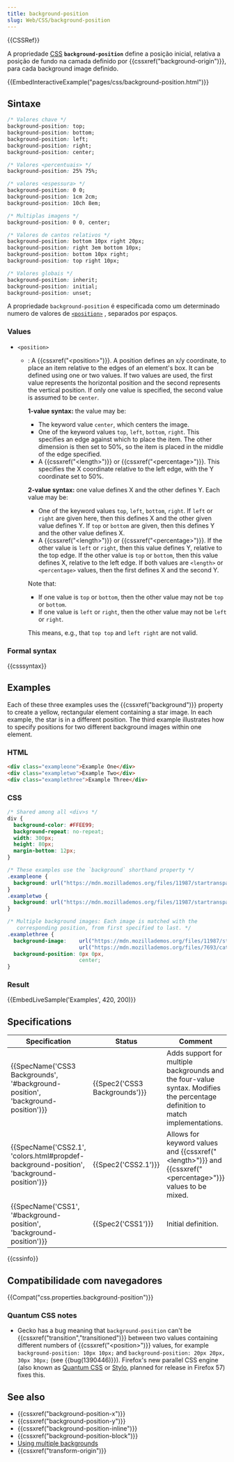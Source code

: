 ```yaml
---
title: background-position
slug: Web/CSS/background-position
---
```

{{CSSRef}}

A propriedade [CSS](/pt-BR/docs/Web/CSS) **`background-position`** define a posição inicial, relativa a posição de fundo na camada definido por {{cssxref("background-origin")}}, para cada background image definido.

{{EmbedInteractiveExample("pages/css/background-position.html")}}

## Sintaxe

```css
/* Valores chave */
background-position: top;
background-position: bottom;
background-position: left;
background-position: right;
background-position: center;

/* Valores <percentuais> */
background-position: 25% 75%;

/* valores <espessura> */
background-position: 0 0;
background-position: 1cm 2cm;
background-position: 10ch 8em;

/* Multiplas imagens */
background-position: 0 0, center;

/* Valores de cantos relativos */
background-position: bottom 10px right 20px;
background-position: right 3em bottom 10px;
background-position: bottom 10px right;
background-position: top right 10px;

/* Valores globais */
background-position: inherit;
background-position: initial;
background-position: unset;
```

A propriedade `background-position` é especificada como um determinado numero de valores de [`<position>`](#position) , separados por espaços.

### Values

- `<position>`

  - : A {{cssxref("&lt;position&gt;")}}. A position defines an x/y coordinate, to place an item relative to the edges of an element's box. It can be defined using one or two values. If two values are used, the first value represents the horizontal position and the second represents the vertical position. If only one value is specified, the second value is assumed to be `center`.

    **1-value syntax:** the value may be:

    - The keyword value `center`, which centers the image.
    - One of the keyword values `top`, `left`, `bottom`, `right`. This specifies an edge against which to place the item. The other dimension is then set to 50%, so the item is placed in the middle of the edge specified.
    - A {{cssxref("&lt;length&gt;")}} or {{cssxref("&lt;percentage&gt;")}}. This specifies the X coordinate relative to the left edge, with the Y coordinate set to 50%.

    **2-value syntax:** one value defines X and the other defines Y. Each value may be:

    - One of the keyword values `top`, `left`, `bottom`, `right`. If `left` or `right` are given here, then this defines X and the other given value defines Y. If `top` or `bottom` are given, then this defines Y and the other value defines X.
    - A {{cssxref("&lt;length&gt;")}} or {{cssxref("&lt;percentage&gt;")}}. If the other value is `left` or `right`, then this value defines Y, relative to the top edge. If the other value is `top` or `bottom`, then this value defines X, relative to the left edge. If both values are `<length>` or `<percentage>` values, then the first defines X and the second Y.

    Note that:

    - If one value is `top` or `bottom`, then the other value may not be `top` or `bottom`.
    - If one value is `left` or `right`, then the other value may not be `left` or `right`.

    This means, e.g., that `top top` and `left right` are not valid.

### Formal syntax

{{csssyntax}}

## Examples

Each of these three examples uses the {{cssxref("background")}} property to create a yellow, rectangular element containing a star image. In each example, the star is in a different position. The third example illustrates how to specify positions for two different background images within one element.

### HTML

```html
<div class="exampleone">Example One</div>
<div class="exampletwo">Example Two</div>
<div class="examplethree">Example Three</div>
```

### CSS

```css
/* Shared among all <div>s */
div {
  background-color: #FFEE99;
  background-repeat: no-repeat;
  width: 300px;
  height: 80px;
  margin-bottom: 12px;
}

/* These examples use the `background` shorthand property */
.exampleone {
  background: url("https://mdn.mozillademos.org/files/11987/startransparent.gif") #FFEE99 2.5cm bottom no-repeat;
}
.exampletwo {
  background: url("https://mdn.mozillademos.org/files/11987/startransparent.gif") #FFEE99 3em 50% no-repeat;
}

/* Multiple background images: Each image is matched with the
   corresponding position, from first specified to last. */
.examplethree {
  background-image:    url("https://mdn.mozillademos.org/files/11987/startransparent.gif"),
                       url("https://mdn.mozillademos.org/files/7693/catfront.png");
  background-position: 0px 0px,
                       center;
}
```

### Result

{{EmbedLiveSample('Examples', 420, 200)}}

## Specifications

| Specification                                                                                                        | Status                                   | Comment                                                                                                                                     |
| -------------------------------------------------------------------------------------------------------------------- | ---------------------------------------- | ------------------------------------------------------------------------------------------------------------------------------------------- |
| {{SpecName('CSS3 Backgrounds', '#background-position', 'background-position')}}             | {{Spec2('CSS3 Backgrounds')}} | Adds support for multiple backgrounds and the four-value syntax. Modifies the percentage definition to match implementations.               |
| {{SpecName('CSS2.1', 'colors.html#propdef-background-position', 'background-position')}} | {{Spec2('CSS2.1')}}                 | Allows for keyword values and {{cssxref("&lt;length&gt;")}} and {{cssxref("&lt;percentage&gt;")}} values to be mixed. |
| {{SpecName('CSS1', '#background-position', 'background-position')}}                             | {{Spec2('CSS1')}}                 | Initial definition.                                                                                                                         |

{{cssinfo}}

## Compatibilidade com navegadores

{{Compat("css.properties.background-position")}}

### Quantum CSS notes

- Gecko has a bug meaning that `background-position` can't be {{cssxref("transition","transitioned")}} between two values containing different numbers of {{cssxref("&lt;position&gt;")}} values, for example `background-position: 10px 10px;` and `background-position: 20px 20px, 30px 30px;` (see {{bug(1390446)}}). Firefox's new parallel CSS engine (also known as [Quantum CSS](https://wiki.mozilla.org/Quantum) or [Stylo](https://wiki.mozilla.org/Quantum/Stylo), planned for release in Firefox 57) fixes this.

## See also

- {{cssxref("background-position-x")}}
- {{cssxref("background-position-y")}}
- {{cssxref("background-position-inline")}}
- {{cssxref("background-position-block")}}
- [Using multiple backgrounds](/pt-BR/docs/CSS/Multiple_backgrounds)
- {{cssxref("transform-origin")}}
